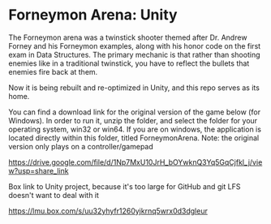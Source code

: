 # Forneymon Arena: Unity

The Forneymon arena was a twinstick shooter themed after Dr. Andrew Forney and his Forneymon examples, along with his honor code on the first exam in Data Structures.
The primary mechanic is that rather than shooting enemies like in a traditional twinstick, you have to reflect the bullets that enemies fire back at them.

Now it is being rebuilt and re-optimized in Unity, and this repo serves as its home.

You can find a download link for the original version of the game below (for Windows). In order to run it, unzip the folder, and select the folder for your operating system, win32 or win64. If you are on windows, the application is located directly within this folder, titled ForneymonArena. Note: the original version only plays on a controller/gamepad

https://drive.google.com/file/d/1Np7MxU10JrH_bOYwknQ3Yq5GqCjfkl_j/view?usp=share_link


Box link to Unity project, because it's too large for GitHub and git LFS doesn't want to deal with it

https://lmu.box.com/s/uu32yhyfr1260yjkrnq5wrx0d3dgleur
